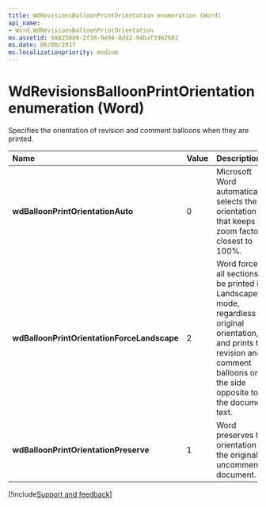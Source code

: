 ```yaml
---
title: WdRevisionsBalloonPrintOrientation enumeration (Word)
api_name:
- Word.WdRevisionsBalloonPrintOrientation
ms.assetid: 588250b9-2f38-9e94-8dd2-94baf3902682
ms.date: 06/08/2017
ms.localizationpriority: medium
---
```



# WdRevisionsBalloonPrintOrientation enumeration (Word)

Specifies the orientation of revision and comment balloons when they are printed.



|Name|Value|Description|
|:-----|:-----|:-----|
| **wdBalloonPrintOrientationAuto**|0|Microsoft Word automatically selects the orientation that keeps the zoom factor closest to 100%.|
| **wdBalloonPrintOrientationForceLandscape**|2|Word forces all sections to be printed in Landscape mode, regardless of original orientation, and prints the revision and comment balloons on the side opposite to the document text.|
| **wdBalloonPrintOrientationPreserve**|1|Word preserves the orientation of the original, uncommented document.|

[!include[Support and feedback](~/includes/feedback-boilerplate.md)]